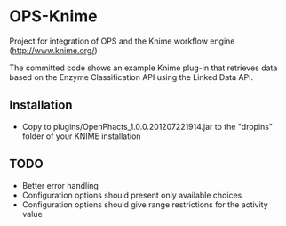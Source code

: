 OPS-Knime
=========

Project for integration of OPS and the Knime workflow engine (http://www.knime.org/)

The committed code shows an example Knime plug-in that retrieves data based on the Enzyme Classification API using the Linked Data API.

Installation
------------
* Copy to plugins/OpenPhacts_1.0.0.201207221914.jar to the "dropins" folder of your KNIME installation

TODO
-------------
* Better error handling
* Configuration options should present only available choices
* Configuration options should give range restrictions for the activity value

